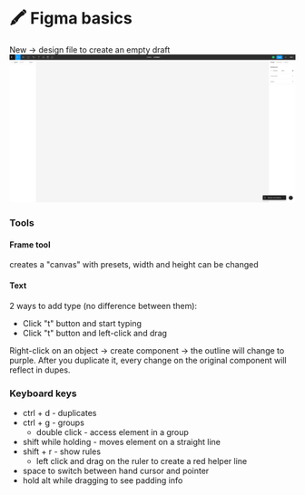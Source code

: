 # 🖍 Figma basics

New -> design file to create an empty draft\
![](<.gitbook/assets/image (6).png>)

### Tools

#### **Frame tool**&#x20;

creates a "canvas" with presets, width and height can be changed&#x20;

#### Text

2 ways to add type (no difference between them):

* Click "t" button and start typing
* Click "t" button and left-click and drag

Right-click on an object -> create component -> the outline will change to purple. After you duplicate it, every change on the original component will reflect in dupes.



### Keyboard keys

* ctrl + d - duplicates
* ctrl + g - groups
  * double click - access element in a group&#x20;
* shift while holding - moves element on a straight line
* shift + r - show rules
  * left click and drag on the ruler to create a red helper line
* space to switch between hand cursor and pointer
* hold alt while dragging to see padding info
